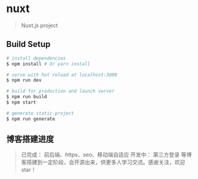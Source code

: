 # nuxt

> Nuxt.js project

## Build Setup

``` bash
# install dependencies
$ npm install # Or yarn install

# serve with hot reload at localhost:3000
$ npm run dev

# build for production and launch server
$ npm run build
$ npm start

# generate static project
$ npm run generate
```

## 博客搭建进度
> 已完成：
   前后端、https、seo、移动端自适应
> 开发中：
   第三方登录
> 等博客搭建到一定阶段，会开源出来，供更多人学习交流。感谢关注，欢迎star！  


